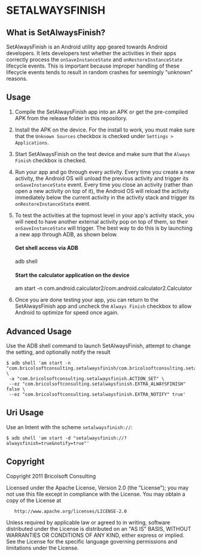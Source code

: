 SETALWAYSFINISH
===============

What is SetAlwaysFinish?
------------------------
SetAlwaysFinish is an Android utility app geared towards Android developers. It lets developers test whether the activities in their apps correctly process the `onSaveInstanceState` and `onRestoreInstanceState` lifecycle events. This is important because improper handling of these lifecycle events tends to result in random crashes for seemingly "unknown" reasons.

Usage
-----
1. Compile the SetAlwaysFinish app into an APK or get the pre-compiled APK from the release folder in this repository.
2. Install the APK on the device. For the install to work, you must make sure that the `Unknown Sources` checkbox is checked under `Settings > Applications`.
3. Start SetAlwaysFinish on the test device and make sure that the `Always Finish` checkbox is checked.
4. Run your app and go through every activity. Every time you create a new activity, the Android OS will unload the previous activity and trigger its `onSaveInstanceState` event. Every time you close an activity (rather than open a new activity on top of it), the Android OS will reload the activity immediately below the current activity in the activity stack and trigger its `onRestoreInstanceState` event.
5. To test the activities at the topmost level in your app's activity stack, you will need to have another external activity pop on top of them, so their `onSaveInstanceState` will trigger. The best way to do this is by launching a new app through ADB, as shown below.

    #### Get shell access via ADB
    adb shell

    #### Start the calculator application on the device
    am start -n com.android.calculator2/com.android.calculator2.Calculator

6. Once you are done testing your app, you can return to the SetAlwaysFinish app and uncheck the `Always Finish` checkbox to allow Android to optimize for speed once again.

Advanced Usage
--------------
Use the ADB shell command to launch SetAlwaysFinish, attempt to change the setting, and optionally notify the result

    $ adb shell 'am start -n "com.bricolsoftconsulting.setalwaysfinish/com.bricolsoftconsulting.setalwaysfinish.SetAlwaysFinishActivity" \
     -a "com.bricolsoftconsulting.setalwaysfinish.ACTION_SET" \
     --ez "com.bricolsoftconsulting.setalwaysfinish.EXTRA_ALWAYSFINISH" false \
     --ez "com.bricolsoftconsulting.setalwaysfinish.EXTRA_NOTIFY" true'

Uri Usage
---------
Use an Intent with the scheme `setalwaysfinish://`:

    $ adb shell 'am start -d "setalwaysfinish://?alwaysfinish=true&notify=true"'

Copyright
---------
Copyright 2011 Bricolsoft Consulting

Licensed under the Apache License, Version 2.0 (the "License"); you may not use this file except in compliance with the License. You may obtain a copy of the License at

       http://www.apache.org/licenses/LICENSE-2.0

Unless required by applicable law or agreed to in writing, software distributed under the License is distributed on an "AS IS" BASIS, WITHOUT WARRANTIES OR CONDITIONS OF ANY KIND, either express or implied. See the License for the specific language governing permissions and limitations under the License.